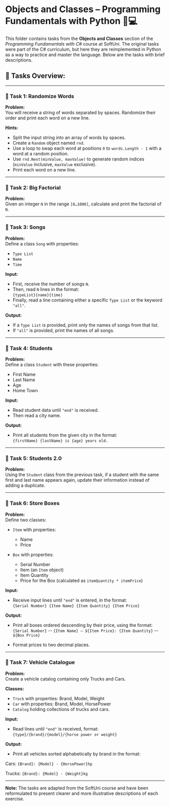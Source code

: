 # Objects and Classes – Programming Fundamentals with Python 🧑💻

This folder contains tasks from the **Objects and Classes** section of the _Programming Fundamentals with C#_ course at SoftUni. The original tasks were part of the C# curriculum, but here they are reimplemented in Python as a way to practice and master the language. Below are the tasks with brief descriptions.

## 🔧 Tasks Overview:

---

### 📝 Task 1: Randomize Words  
**Problem:**  
You will receive a string of words separated by spaces. Randomize their order and print each word on a new line.

**Hints:**  
- Split the input string into an array of words by spaces.  
- Create a `Random` object named `rnd`.  
- Use a loop to swap each word at positions `0` to `words.Length - 1` with a word at a random position.  
- Use `rnd.Next(minValue, maxValue)` to generate random indices (`minValue` inclusive, `maxValue` exclusive).  
- Print each word on a new line.

---

### 📝 Task 2: Big Factorial  
**Problem:**  
Given an integer `N` in the range `[0…1000]`, calculate and print the factorial of `N`.

---

### 📝 Task 3: Songs  
**Problem:**  
Define a class `Song` with properties:  
- `Type List`  
- `Name`  
- `Time`

**Input:**  
- First, receive the number of songs `N`.  
- Then, read `N` lines in the format:  
  `{typeList}{name}{time}`  
- Finally, read a line containing either a specific `Type List` or the keyword `"all"`.

**Output:**  
- If a `Type List` is provided, print only the names of songs from that list.  
- If `"all"` is provided, print the names of all songs.

---

### 📝 Task 4: Students  
**Problem:**  
Define a class `Student` with these properties:  
- First Name  
- Last Name  
- Age  
- Home Town

**Input:**  
- Read student data until `"end"` is received.  
- Then read a city name.

**Output:**  
- Print all students from the given city in the format:  
  `{firstName} {lastName} is {age} years old.`

---

### 📝 Task 5: Students 2.0  
**Problem:**  
Using the `Student` class from the previous task, if a student with the same first and last name appears again, update their information instead of adding a duplicate.

---

### 📝 Task 6: Store Boxes  
**Problem:**  
Define two classes:  

- `Item` with properties:  
  - Name  
  - Price  

- `Box` with properties:  
  - Serial Number  
  - Item (an `Item` object)  
  - Item Quantity  
  - Price for the Box (calculated as `itemQuantity * itemPrice`)

**Input:**  
- Receive input lines until `"end"` is entered, in the format:  
  `{Serial Number} {Item Name} {Item Quantity} {Item Price}`

**Output:**  
- Print all boxes ordered descending by their price, using the format:
`{Serial Number}`
-- `{Item Name} – ${Item Price}: {Item Quantity}`
-- `${Box Price}`

- Format prices to two decimal places.

---

### 📝 Task 7: Vehicle Catalogue  
**Problem:**  
Create a vehicle catalog containing only Trucks and Cars.

**Classes:**  
- `Truck` with properties: Brand, Model, Weight  
- `Car` with properties: Brand, Model, HorsePower  
- `Catalog` holding collections of trucks and cars.

**Input:**  
- Read lines until `"end"` is received, format:  
  `{type}/{brand}/{model}/{horse power or weight}`

**Output:**  
- Print all vehicles sorted alphabetically by brand in the format:
 
Cars:
`{Brand}: {Model} - {HorsePower}hp`

Trucks:
`{Brand}: {Model} - {Weight}kg`

---

**Note:** The tasks are adapted from the SoftUni course and have been reformulated to present clearer and more illustrative descriptions of each exercise.
